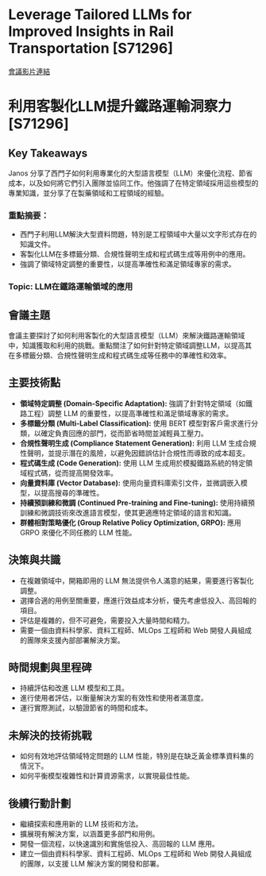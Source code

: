 # Leverage Tailored LLMs for Improved Insights in Rail Transportation [S71296]
[會議影片連結](https://www.nvidia.com/gtc/session-catalog/?search=Leverage%20Tailored%20LLMs%20for%20Improved%20Insights%20in%20Rail%20Transportation%20%5BS71296%5D&tab.catalogallsessionstab=16566177511100015Kus#/session/1725524323686001W3MC)
# 利用客製化LLM提升鐵路運輸洞察力 [S71296]

## Key Takeaways
Janos 分享了西門子如何利用專業化的大型語言模型（LLM）來優化流程、節省成本，以及如何將它們引入團隊並協同工作。他強調了在特定領域採用這些模型的專業知識，並分享了在製藥領域和工程領域的經驗。
### 重點摘要：
*   西門子利用LLM解決大型資料問題，特別是工程領域中大量以文字形式存在的知識文件。
*   客製化LLM在多標籤分類、合規性聲明生成和程式碼生成等用例中的應用。
*   強調了領域特定調整的重要性，以提高準確性和滿足領域專家的需求。
### Topic: LLM在鐵路運輸領域的應用

## 會議主題
會議主要探討了如何利用客製化的大型語言模型（LLM）來解決鐵路運輸領域中，知識獲取和利用的挑戰。重點關注了如何針對特定領域調整LLM，以提高其在多標籤分類、合規性聲明生成和程式碼生成等任務中的準確性和效率。

## 主要技術點
*   **領域特定調整 (Domain-Specific Adaptation):** 強調了針對特定領域（如鐵路工程）調整 LLM 的重要性，以提高準確性和滿足領域專家的需求。
*   **多標籤分類 (Multi-Label Classification):** 使用 BERT 模型對客戶需求進行分類，以確定負責回應的部門，從而節省時間並減輕員工壓力。
*   **合規性聲明生成 (Compliance Statement Generation):** 利用 LLM 生成合規性聲明，並提示潛在的風險，以避免因錯誤估計合規性而導致的成本超支。
*   **程式碼生成 (Code Generation):** 使用 LLM 生成用於模擬鐵路系統的特定領域程式碼，從而提高開發效率。
*   **向量資料庫 (Vector Database):** 使用向量資料庫索引文件，並微調嵌入模型，以提高搜尋的準確性。
*   **持續預訓練和微調 (Continued Pre-training and Fine-tuning):** 使用持續預訓練和微調技術來改進語言模型，使其更適應特定領域的語言和知識。
*   **群體相對策略優化 (Group Relative Policy Optimization, GRPO):** 應用 GRPO 來優化不同任務的 LLM 性能。

## 決策與共識
*   在複雜領域中，開箱即用的 LLM 無法提供令人滿意的結果，需要進行客製化調整。
*   選擇合適的用例至關重要，應進行效益成本分析，優先考慮低投入、高回報的項目。
*   評估是複雜的，但不可避免，需要投入大量時間和精力。
*   需要一個由資料科學家、資料工程師、MLOps 工程師和 Web 開發人員組成的團隊來支援內部部署解決方案。

## 時間規劃與里程碑
*   持續評估和改進 LLM 模型和工具。
*   進行使用者評估，以衡量解決方案的有效性和使用者滿意度。
*   運行實際測試，以驗證節省的時間和成本。

## 未解決的技術挑戰
*   如何有效地評估領域特定問題的 LLM 性能，特別是在缺乏黃金標準資料集的情況下。
*   如何平衡模型複雜性和計算資源需求，以實現最佳性能。

## 後續行動計劃
*   繼續探索和應用新的 LLM 技術和方法。
*   擴展現有解決方案，以涵蓋更多部門和用例。
*   開發一個流程，以快速識別和實施低投入、高回報的 LLM 應用。
*   建立一個由資料科學家、資料工程師、MLOps 工程師和 Web 開發人員組成的團隊，以支援 LLM 解決方案的開發和部署。
